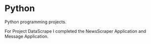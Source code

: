 # Python
Python programming projects.

For Project DataScrape I completed the NewsScraper Application and Message Application.
